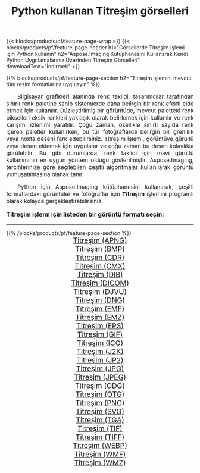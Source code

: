 ﻿---
title: Python kullanan Titreşim görselleri 
weight: 3920
url: /tr/python-net/dither/ 
lang: tr
langdirlevel: 2
locales: zh-hans,ja,it,ru,de,es,fr,nl,id,lt,pl,pt,vi,tr,ko,zh-hant,ar,hi,th,sv,cs,uk,he
description: Kendi Python uygulamalarınızı ve sunucu API'lerinizi kullanarak Aspose.Imaging kitaplığını Titreşim görsellerine ve fotoğraflarına uygulama.
---

{{< blocks/products/pf/feature-page-wrap >}}
{{< blocks/products/pf/feature-page-header h1="Görsellerde Titreşim İşlemi için Python kullanın" h2="Aspose.Imaging Kütüphanesini Kullanarak Kendi Python Uygulamalarınız Üzerinden Titreşim Görselleri" downloadText="İndirmek" >}}


{{% blocks/products/pf/feature-page-section  h2="Titreşim işlemini mevcut tüm resim formatlarına uygulayın" %}}
<p align="justify" style="text-indent:2em;font-size:15px;">
Bilgisayar grafikleri alanında renk taklidi, tasarımcılar tarafından sınırlı renk paletine sahip sistemlerde daha belirgin bir renk efekti elde etmek için kullanılır. Düzleştirilmiş bir görüntüde, mevcut paletteki renk pikselleri eksik renkleri yaklaşık olarak belirlemek için kullanılır ve renk karışımı izlenimi yaratılır. Çoğu zaman, özellikle sınırlı sayıda renk içeren paletler kullanırken, bu tür fotoğraflarda belirgin bir grenlilik veya nokta deseni fark edebilirsiniz. Titreşim işlemi, görüntüye gürültü veya desen eklemek için uygulanır ve çoğu zaman bu desen kolaylıkla görülebilir. Bu gibi durumlarda, renk taklidi için mavi gürültü kullanımının en uygun yöntem olduğu gösterilmiştir. Aspose.Imaging, tercihlerinize göre seçilebilen çeşitli algoritmalar kullanılarak görüntü yumuşatılmasına olanak tanır.
</p>
<p align="justify" style="text-indent:2em;font-size:15px;">
Python için Aspose.Imaging kütüphanesini kullanarak, çeşitli formatlardaki görüntüler ve fotoğraflar için <b>Titreşim</b> işlemini programlı olarak kolayca gerçekleştirebilirsiniz.
</p>
<h3 style="margin-top:16px;">
Titreşim işlemi için listeden bir görüntü formatı seçin:
</h3>
<hr/>
{{% /blocks/products/pf/feature-page-section %}}
<div class="container-fluid productfamilypage bg-gray">
    <div class="convertypes bg-gray agp-content section">
        <div class="container">
		<div class="row other-converters" style="gap: 10px;font-size: 19px;text-align:center;">
		    <div class='col-md-3 other-converter remove-lp remove-rp'><a href="/imaging/tr/python-net/dither/apng/" style="padding:15px;">Titreşim (APNG)</a></div><div class='col-md-3 other-converter remove-lp remove-rp'><a href="/imaging/tr/python-net/dither/bmp/" style="padding:15px;">Titreşim (BMP)</a></div><div class='col-md-3 other-converter remove-lp remove-rp'><a href="/imaging/tr/python-net/dither/cdr/" style="padding:15px;">Titreşim (CDR)</a></div><div class='col-md-3 other-converter remove-lp remove-rp'><a href="/imaging/tr/python-net/dither/cmx/" style="padding:15px;">Titreşim (CMX)</a></div><div class='col-md-3 other-converter remove-lp remove-rp'><a href="/imaging/tr/python-net/dither/dib/" style="padding:15px;">Titreşim (DIB)</a></div><div class='col-md-3 other-converter remove-lp remove-rp'><a href="/imaging/tr/python-net/dither/dicom/" style="padding:15px;">Titreşim (DICOM)</a></div><div class='col-md-3 other-converter remove-lp remove-rp'><a href="/imaging/tr/python-net/dither/djvu/" style="padding:15px;">Titreşim (DJVU)</a></div><div class='col-md-3 other-converter remove-lp remove-rp'><a href="/imaging/tr/python-net/dither/dng/" style="padding:15px;">Titreşim (DNG)</a></div><div class='col-md-3 other-converter remove-lp remove-rp'><a href="/imaging/tr/python-net/dither/emf/" style="padding:15px;">Titreşim (EMF)</a></div><div class='col-md-3 other-converter remove-lp remove-rp'><a href="/imaging/tr/python-net/dither/emz/" style="padding:15px;">Titreşim (EMZ)</a></div><div class='col-md-3 other-converter remove-lp remove-rp'><a href="/imaging/tr/python-net/dither/eps/" style="padding:15px;">Titreşim (EPS)</a></div><div class='col-md-3 other-converter remove-lp remove-rp'><a href="/imaging/tr/python-net/dither/gif/" style="padding:15px;">Titreşim (GIF)</a></div><div class='col-md-3 other-converter remove-lp remove-rp'><a href="/imaging/tr/python-net/dither/ico/" style="padding:15px;">Titreşim (ICO)</a></div><div class='col-md-3 other-converter remove-lp remove-rp'><a href="/imaging/tr/python-net/dither/j2k/" style="padding:15px;">Titreşim (J2K)</a></div><div class='col-md-3 other-converter remove-lp remove-rp'><a href="/imaging/tr/python-net/dither/jp2/" style="padding:15px;">Titreşim (JP2)</a></div><div class='col-md-3 other-converter remove-lp remove-rp'><a href="/imaging/tr/python-net/dither/jpg/" style="padding:15px;">Titreşim (JPG)</a></div><div class='col-md-3 other-converter remove-lp remove-rp'><a href="/imaging/tr/python-net/dither/jpeg/" style="padding:15px;">Titreşim (JPEG)</a></div><div class='col-md-3 other-converter remove-lp remove-rp'><a href="/imaging/tr/python-net/dither/odg/" style="padding:15px;">Titreşim (ODG)</a></div><div class='col-md-3 other-converter remove-lp remove-rp'><a href="/imaging/tr/python-net/dither/otg/" style="padding:15px;">Titreşim (OTG)</a></div><div class='col-md-3 other-converter remove-lp remove-rp'><a href="/imaging/tr/python-net/dither/png/" style="padding:15px;">Titreşim (PNG)</a></div><div class='col-md-3 other-converter remove-lp remove-rp'><a href="/imaging/tr/python-net/dither/svg/" style="padding:15px;">Titreşim (SVG)</a></div><div class='col-md-3 other-converter remove-lp remove-rp'><a href="/imaging/tr/python-net/dither/tga/" style="padding:15px;">Titreşim (TGA)</a></div><div class='col-md-3 other-converter remove-lp remove-rp'><a href="/imaging/tr/python-net/dither/tif/" style="padding:15px;">Titreşim (TIF)</a></div><div class='col-md-3 other-converter remove-lp remove-rp'><a href="/imaging/tr/python-net/dither/tiff/" style="padding:15px;">Titreşim (TIFF)</a></div><div class='col-md-3 other-converter remove-lp remove-rp'><a href="/imaging/tr/python-net/dither/webp/" style="padding:15px;">Titreşim (WEBP)</a></div><div class='col-md-3 other-converter remove-lp remove-rp'><a href="/imaging/tr/python-net/dither/wmf/" style="padding:15px;">Titreşim (WMF)</a></div><div class='col-md-3 other-converter remove-lp remove-rp'><a href="/imaging/tr/python-net/dither/wmz/" style="padding:15px;">Titreşim (WMZ)</a></div>
                </div>
        </div>
    </div>
</div>
<br/>
